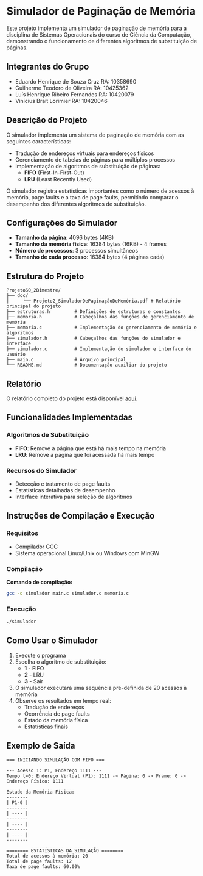 # Simulador de Paginação de Memória

Este projeto implementa um simulador de paginação de memória para a disciplina de Sistemas Operacionais do curso de Ciência da Computação, demonstrando o funcionamento de diferentes algoritmos de substituição de páginas.

## Integrantes do Grupo

- Eduardo Henrique de Souza Cruz RA: 10358690
- Guilherme Teodoro de Oliveira RA: 10425362
- Luís Henrique Ribeiro Fernandes RA: 10420079  
- Vinícius Brait Lorimier RA: 10420046

## Descrição do Projeto

O simulador implementa um sistema de paginação de memória com as seguintes características:

- Tradução de endereços virtuais para endereços físicos
- Gerenciamento de tabelas de páginas para múltiplos processos
- Implementação de algoritmos de substituição de páginas:
  - **FIFO** (First-In-First-Out)
  - **LRU** (Least Recently Used)

O simulador registra estatísticas importantes como o número de acessos à memória, page faults e a taxa de page faults, permitindo comparar o desempenho dos diferentes algoritmos de substituição.

## Configurações do Simulador

- **Tamanho da página**: 4096 bytes (4KB)
- **Tamanho da memória física**: 16384 bytes (16KB) - 4 frames
- **Número de processos**: 3 processos simultâneos
- **Tamanho de cada processo**: 16384 bytes (4 páginas cada)

## Estrutura do Projeto

```
ProjetoSO_2Bimestre/
├── doc/
│     └── Projeto2_SimuladorDePaginaçãoDeMemória.pdf # Relatório principal do projeto
├── estruturas.h         # Definições de estruturas e constantes
├── memoria.h            # Cabeçalhos das funções de gerenciamento de memória
├── memoria.c            # Implementação do gerenciamento de memória e algoritmos
├── simulador.h          # Cabeçalhos das funções do simulador e interface
├── simulador.c          # Implementação do simulador e interface do usuário
├── main.c               # Arquivo principal
└── README.md            # Documentação auxiliar do projeto
```

## Relatório

O relatório completo do projeto está disponível [aqui](doc/Projeto2_SimuladorDePaginaçãoDeMemória.pdf).

## Funcionalidades Implementadas

### Algoritmos de Substituição
- **FIFO**: Remove a página que está há mais tempo na memória
- **LRU**: Remove a página que foi acessada há mais tempo

### Recursos do Simulador
- Detecção e tratamento de page faults
- Estatísticas detalhadas de desempenho
- Interface interativa para seleção de algoritmos

## Instruções de Compilação e Execução

### Requisitos
- Compilador GCC
- Sistema operacional Linux/Unix ou Windows com MinGW

### Compilação

**Comando de compilação:**
```bash
gcc -o simulador main.c simulador.c memoria.c
```

### Execução
```bash
./simulador
```

## Como Usar o Simulador

1. Execute o programa
2. Escolha o algoritmo de substituição:
   - **1** - FIFO
   - **2** - LRU  
   - **3** - Sair
3. O simulador executará uma sequência pré-definida de 20 acessos à memória
4. Observe os resultados em tempo real:
   - Tradução de endereços
   - Ocorrência de page faults
   - Estado da memória física
   - Estatísticas finais

## Exemplo de Saída

```
=== INICIANDO SIMULAÇÃO COM FIFO ===

--- Acesso 1: P1, Endereço 1111 ---
Tempo t=0: Endereço Virtual (P1): 1111 -> Página: 0 -> Frame: 0 -> Endereço Físico: 1111

Estado da Memória Física:
--------
| P1-0 |
--------
| ---- |
--------
| ---- |
--------
| ---- |
--------

======== ESTATÍSTICAS DA SIMULAÇÃO ========
Total de acessos à memória: 20
Total de page faults: 12
Taxa de page faults: 60.00%
```
